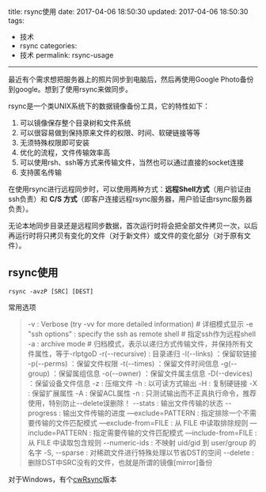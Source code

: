 title: rsync使用
date: 2017-04-06 18:50:30
updated: 2017-04-06 18:50:30
tags:
  - 技术
  - rsync
categories:
  - 技术
permalink: rsync-usage
---

最近有个需求想把服务器上的照片同步到电脑后，然后再使用Google Photo备份到google。想到了使用rsync来做同步。

rsync是一个类UNIX系统下的数据镜像备份工具，它的特性如下：

1. 可以镜像保存整个目录树和文件系统
2. 可以很容易做到保持原来文件的权限、时间、软硬链接等等
3. 无须特殊权限即可安装
4. 优化的流程，文件传输效率高
5. 可以使用rsh、ssh等方式来传输文件，当然也可以通过直接的socket连接
6. 支持匿名传输

在使用rsync进行远程同步时，可以使用两种方式：**远程Shell方式**（用户验证由ssh负责）和 **C/S 方式**（即客户连接远程rsync服务器，用户验证由rsync服务器负责）。

无论本地同步目录还是远程同步数据，首次运行时将会把全部文件拷贝一次，以后再运行时将只拷贝有变化的文件（对于新文件）或文件的变化部分（对于原有文件）。

<!-- more -->

## rsync使用

```Shell
rsync -avzP [SRC] [DEST]
```

常用选项

> -v : Verbose (try -vv for more detailed information) # 详细模式显示
-e "ssh options" : specify the ssh as remote shell # 指定ssh作为远程shell
-a : archive mode # 归档模式，表示以递归方式传输文件，并保持所有文件属性，等于-rlptgoD
-r(--recursive) : 目录递归
-l(--links) ：保留软链接
-p(--perms) ：保留文件权限
-t(--times) ：保留文件时间信息
-g(--group) ：保留属组信息
-o(--owner) ：保留文件属主信息
-D(--devices) ：保留设备文件信息
-z : 压缩文件
-h : 以可读方式输出
-H : 复制硬链接
-X : 保留扩展属性
-A : 保留ACL属性
-n : 只测试输出而不正真执行命令，推荐使用，特别防止--delete误删除！
--stats : 输出文件传输的状态
--progress : 输出文件传输的进度
––exclude=PATTERN : 指定排除一个不需要传输的文件匹配模式
––exclude-from=FILE : 从 FILE 中读取排除规则
––include=PATTERN : 指定需要传输的文件匹配模式
––include-from=FILE : 从 FILE 中读取包含规则
--numeric-ids : 不映射 uid/gid 到 user/group 的名字
-S, --sparse : 对稀疏文件进行特殊处理以节省DST的空间
--delete : 删除DST中SRC没有的文件，也就是所谓的镜像[mirror]备份


对于Windows，有个[cwRsync](https://itefix.net/content/cwrsync-free-edition)版本
